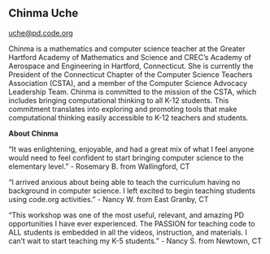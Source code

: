 ## Chinma Uche

[uche@pd.code.org](mailto:uche@pd.code.org)

Chinma is a mathematics and computer science teacher at the Greater Hartford Academy of Mathematics and Science and CREC’s Academy of Aerospace and Engineering in Hartford, Connecticut. She is currently the President of the Connecticut Chapter of the Computer Science Teachers Association (CSTA), and a member of the Computer Science Advocacy Leadership Team. Chinma is committed to the mission of the CSTA, which includes bringing computational thinking to all K-12 students. This commitment translates into exploring and promoting tools that make computational thinking easily accessible to K-12 teachers and students.

**About Chinma**

“It was enlightening, enjoyable, and had a great mix of what I feel anyone would need to feel confident to start bringing computer science to the elementary level.” - Rosemary B. from Wallingford, CT

“I arrived anxious about being able to teach the curriculum having no background in computer science. I left excited to begin teaching students using code.org activities.” - Nancy W. from East Granby, CT

“This workshop was one of the most useful, relevant, and amazing PD opportunities I have ever experienced. The PASSION for teaching code to ALL students is embedded in all the videos, instruction, and materials. I can’t wait to start teaching my K-5 students.” - Nancy S. from Newtown, CT

